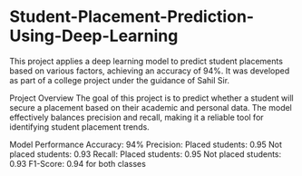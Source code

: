 # **Student-Placement-Prediction-Using-Deep-Learning**

This project applies a deep learning model to predict student placements based on various factors, achieving an accuracy of 94%. It was developed as part of a college project under the guidance of Sahil Sir.

Project Overview
The goal of this project is to predict whether a student will secure a placement based on their academic and personal data. The model effectively balances precision and recall, making it a reliable tool for identifying student placement trends.

Model Performance
Accuracy: 94%
Precision:
Placed students: 0.95
Not placed students: 0.93
Recall:
Placed students: 0.95
Not placed students: 0.93
F1-Score: 0.94 for both classes

